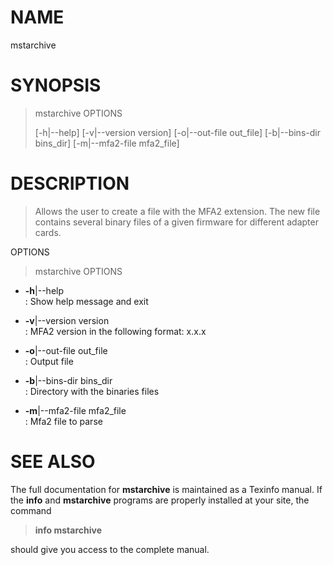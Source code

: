 
# NAME

mstarchive

# SYNOPSIS

> mstarchive OPTIONS
> 
> \[-h|-\-help\] \[-v|-\-version version\] \[-o|-\-out-file out\_file\]
> \[-b|-\-bins-dir bins\_dir\] \[-m|-\-mfa2-file mfa2\_file\]

# DESCRIPTION

> Allows the user to create a file with the MFA2 extension. The new file
> contains several binary files of a given firmware for different
> adapter cards.

OPTIONS

> mstarchive OPTIONS

  - **-h**|-\-help  
    : Show help message and exit

  - **-v**|-\-version version  
    : MFA2 version in the following format: x.x.x

  - **-o**|-\-out-file out\_file  
    : Output file

  - **-b**|-\-bins-dir bins\_dir  
    : Directory with the binaries files

  - **-m**|-\-mfa2-file mfa2\_file  
    : Mfa2 file to parse

# SEE ALSO

The full documentation for **mstarchive** is maintained as a Texinfo
manual. If the **info** and **mstarchive** programs are properly
installed at your site, the command

> **info mstarchive**

should give you access to the complete manual.
